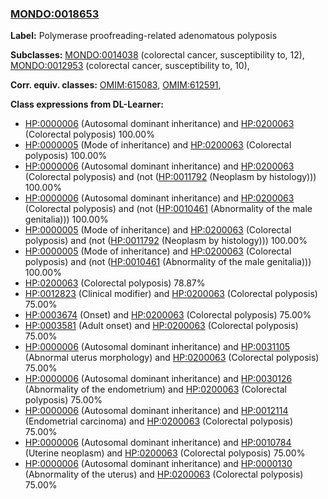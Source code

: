 
### [MONDO:0018653](http://purl.obolibrary.org/obo/MONDO_0018653)
**Label:** Polymerase proofreading-related adenomatous polyposis

**Subclasses:** [MONDO:0014038](http://purl.obolibrary.org/obo/MONDO_0014038) (colorectal cancer, susceptibility to, 12), [MONDO:0012953](http://purl.obolibrary.org/obo/MONDO_0012953) (colorectal cancer, susceptibility to, 10), 

**Corr. equiv. classes:** [OMIM:615083](http://purl.obolibrary.org/obo/OMIM_615083), [OMIM:612591](http://purl.obolibrary.org/obo/OMIM_612591), 

**Class expressions from DL-Learner:**

- [HP:0000006](http://purl.obolibrary.org/obo/HP_0000006) (Autosomal dominant inheritance) and [HP:0200063](http://purl.obolibrary.org/obo/HP_0200063) (Colorectal polyposis) 100.00%
- [HP:0000005](http://purl.obolibrary.org/obo/HP_0000005) (Mode of inheritance) and [HP:0200063](http://purl.obolibrary.org/obo/HP_0200063) (Colorectal polyposis) 100.00%
- [HP:0000006](http://purl.obolibrary.org/obo/HP_0000006) (Autosomal dominant inheritance) and [HP:0200063](http://purl.obolibrary.org/obo/HP_0200063) (Colorectal polyposis) and (not ([HP:0011792](http://purl.obolibrary.org/obo/HP_0011792) (Neoplasm by histology))) 100.00%
- [HP:0000006](http://purl.obolibrary.org/obo/HP_0000006) (Autosomal dominant inheritance) and [HP:0200063](http://purl.obolibrary.org/obo/HP_0200063) (Colorectal polyposis) and (not ([HP:0010461](http://purl.obolibrary.org/obo/HP_0010461) (Abnormality of the male genitalia))) 100.00%
- [HP:0000005](http://purl.obolibrary.org/obo/HP_0000005) (Mode of inheritance) and [HP:0200063](http://purl.obolibrary.org/obo/HP_0200063) (Colorectal polyposis) and (not ([HP:0011792](http://purl.obolibrary.org/obo/HP_0011792) (Neoplasm by histology))) 100.00%
- [HP:0000005](http://purl.obolibrary.org/obo/HP_0000005) (Mode of inheritance) and [HP:0200063](http://purl.obolibrary.org/obo/HP_0200063) (Colorectal polyposis) and (not ([HP:0010461](http://purl.obolibrary.org/obo/HP_0010461) (Abnormality of the male genitalia))) 100.00%
- [HP:0200063](http://purl.obolibrary.org/obo/HP_0200063) (Colorectal polyposis) 78.87%
- [HP:0012823](http://purl.obolibrary.org/obo/HP_0012823) (Clinical modifier) and [HP:0200063](http://purl.obolibrary.org/obo/HP_0200063) (Colorectal polyposis) 75.00%
- [HP:0003674](http://purl.obolibrary.org/obo/HP_0003674) (Onset) and [HP:0200063](http://purl.obolibrary.org/obo/HP_0200063) (Colorectal polyposis) 75.00%
- [HP:0003581](http://purl.obolibrary.org/obo/HP_0003581) (Adult onset) and [HP:0200063](http://purl.obolibrary.org/obo/HP_0200063) (Colorectal polyposis) 75.00%
- [HP:0000006](http://purl.obolibrary.org/obo/HP_0000006) (Autosomal dominant inheritance) and [HP:0031105](http://purl.obolibrary.org/obo/HP_0031105) (Abnormal uterus morphology) and [HP:0200063](http://purl.obolibrary.org/obo/HP_0200063) (Colorectal polyposis) 75.00%
- [HP:0000006](http://purl.obolibrary.org/obo/HP_0000006) (Autosomal dominant inheritance) and [HP:0030126](http://purl.obolibrary.org/obo/HP_0030126) (Abnormality of the endometrium) and [HP:0200063](http://purl.obolibrary.org/obo/HP_0200063) (Colorectal polyposis) 75.00%
- [HP:0000006](http://purl.obolibrary.org/obo/HP_0000006) (Autosomal dominant inheritance) and [HP:0012114](http://purl.obolibrary.org/obo/HP_0012114) (Endometrial carcinoma) and [HP:0200063](http://purl.obolibrary.org/obo/HP_0200063) (Colorectal polyposis) 75.00%
- [HP:0000006](http://purl.obolibrary.org/obo/HP_0000006) (Autosomal dominant inheritance) and [HP:0010784](http://purl.obolibrary.org/obo/HP_0010784) (Uterine neoplasm) and [HP:0200063](http://purl.obolibrary.org/obo/HP_0200063) (Colorectal polyposis) 75.00%
- [HP:0000006](http://purl.obolibrary.org/obo/HP_0000006) (Autosomal dominant inheritance) and [HP:0000130](http://purl.obolibrary.org/obo/HP_0000130) (Abnormality of the uterus) and [HP:0200063](http://purl.obolibrary.org/obo/HP_0200063) (Colorectal polyposis) 75.00%


